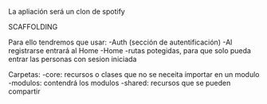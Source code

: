 La apliación será un clon de spotify

SCAFFOLDING

Para ello tendremos que usar:
    -Auth (sección de autentificación)
        -Al registrarse entrará al Home
    -Home
        -rutas potegidas, para que solo pueda entrar las personas con sesion iniciada




Carpetas:
    -core:
        recursos o clases que no se neceita importar en un modulo
    -modulos:
        contendrá los modulos
    -shared:
        recursos que se pueden compartir